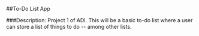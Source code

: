 ##To-Do List App
 
###Description: 
Project 1 of ADI. This will be a basic to-do list where a user can store a list of things to do -- among other lists. 

